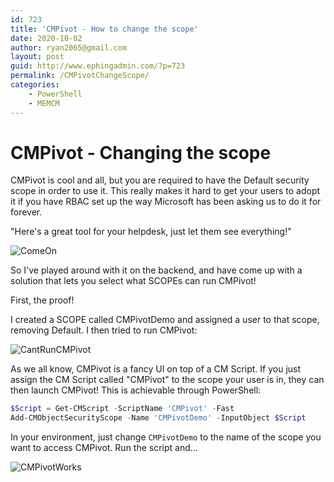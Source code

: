 ```yaml
---
id: 723
title: 'CMPivot - How to change the scope'
date: 2020-10-02
author: ryan2065@gmail.com
layout: post
guid: http://www.ephingadmin.com/?p=723
permalink: /CMPivotChangeScope/
categories:
    - PowerShell
    - MEMCM
---
```


# CMPivot - Changing the scope

CMPivot is cool and all, but you are required to have the Default security scope in order to use it. This really makes it hard to get your users to adopt it if you have RBAC set up the way Microsoft has been asking us to do it for forever.

"Here's a great tool for your helpdesk, just let them see everything!"

![ComeOn](https://www.ephingadmin.com/images/2020/ComeOn.gif)

So I've played around with it on the backend, and have come up with a solution that lets you select what SCOPEs can run CMPivot!

First, the proof!

I created a SCOPE called CMPivotDemo and assigned a user to that scope, removing Default.  I then tried to run CMPivot:

![CantRunCMPivot](https://www.ephingadmin.com/images/2020/CantRunCMPivot.jpg)

As we all know, CMPivot is a fancy UI on top of a CM Script. If you just assign the CM Script called "CMPivot" to the scope your user is in, they can then launch CMPivot! This is achievable through PowerShell:

``` PowerShell
$Script = Get-CMScript -ScriptName 'CMPivot' -Fast
Add-CMObjectSecurityScope -Name 'CMPivotDemo' -InputObject $Script
```

In your environment, just change ```CMPivotDemo``` to the name of the scope you want to access CMPivot. Run the script and...

![CMPivotWorks](https://www.ephingadmin.com/images/2020/CMPivotWorks.gif)

